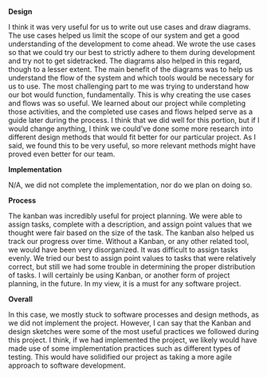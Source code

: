 **Design**

  I think it was very useful for us to write out use cases and draw diagrams. The use cases helped us limit the scope of our system and get a good understanding of the development to come ahead. We wrote the use cases so that we could try our best to strictly adhere to them during development and try not to get sidetracked. The diagrams also helped in this regard, though to a lesser extent. The main benefit of the diagrams was to help us understand the flow of the system and which tools would be necessary for us to use. The most challenging part to me was trying to understand how our bot would function, fundamentally. This is why creating the use cases and flows was so useful. We learned about our project while completing those activities, and the completed use cases and flows helped serve as a guide later during the process. I think that we did well for this portion, but if I would change anything, I think we could've done some more research into different design methods that would fit better for our particular project. As I said, we found this to be very useful, so more relevant methods might have proved even better for our team. 

**Implementation**

N/A, we did not complete the implementation, nor do we plan on doing so.

**Process**

  The kanban was incredibly useful for project planning. We were able to assign tasks, complete with a description, and assign point values that we thought were fair based on the size of the task. The kanban also helped us track our progress over time. Without a Kanban, or any other related tool, we would have been very disorganized. It was difficult to assign tasks evenly. We tried our best to assign point values to tasks that were relatively correct, but still we had some trouble in determining the proper distribution of tasks. I will certainly be using Kanban, or another form of project planning, in the future. In my view, it is a must for any software project. 

**Overall**

  In this case, we mostly stuck to software processes and design methods, as we did not implement the project. However, I can say that the Kanban and design sketches were some of the most useful practices we followed during this project. I think, if we had implemented the project, we likely would have made use of some implementation practices such as different types of testing. This would have solidified our project as taking a more agile approach to software development.
